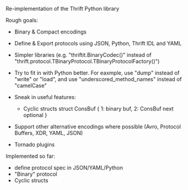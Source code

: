 Re-implementation of the Thrift Python library

Rough goals: 

 * Binary & Compact encodings
 * Define & Export protocols using JSON, Python, Thrift IDL and YAML
 * Simpler libraries (e.g. "thriftit.BinaryCodec()" instead of "thrift.protocol.TBinaryProtocol.TBinaryProtocolFactory()")
 * Try to fit in with Python better.  For eaxmple, use "dump" instead of "write" or "load", and use "underscored_method_names" instead of "camelCase"
 * Sneak in useful features: 
   * Cyclic structs
       struct ConsBuf { 
            1: binary buf,
            2: ConsBuf next optional
        }

 * Support other alternative encodings where possible (Avro, Protocol Buffers, XDR, YAML, JSON)
 * Tornado plugins

Implemented so far:

 * define protocol spec in JSON/YAML/Python
 * "Binary" protocol
 * Cyclic structs

